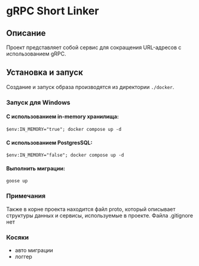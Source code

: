 # gRPC Short Linker     
  
  
## Описание     
  
  
Проект представляет собой сервис для сокращения URL-адресов с использованием gRPC.     
  
  
## Установка и запуск     
  
  
Создание и запуск образа производятся из директории `./docker`.     
  
  
### Запуск для Windows     
#### С использованием in-memory хранилища:     
```powershel
$env:IN_MEMORY="true"; docker compose up -d
```
#### С использованием PostgresSQL:
```powershel
$env:IN_MEMORY="false"; docker compose up -d
```
#### Выполнить миграции:
```powershel
goose up
```

### Примечания
Также в корне проекта находится файл proto, который описывает структуры данных и сервисы, используемые в проекте.
Файла .gitignore нет

### Косяки
- авто миграции
- логгер
